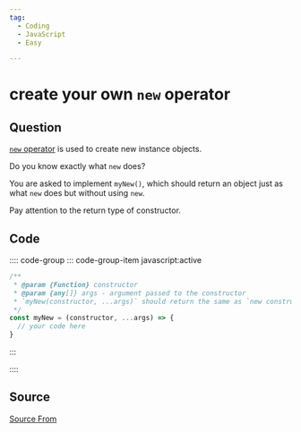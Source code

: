 ```yaml
---
tag:
  - Coding
  - JavaScript
  - Easy

---
```

  
# create your own `new` operator

## Question
[`new` operator](https://developer.mozilla.org/en-US/docs/Web/JavaScript/Reference/Operators/new) is used to create new instance objects.

Do you know exactly what `new` does?

You are asked to implement `myNew()`, which should return an object just as what `new` does but without using `new`.

Pay attention to the return type of constructor.

## Code
:::: code-group
::: code-group-item javascript:active
```javascript
/**
 * @param {Function} constructor
 * @param {any[]} args - argument passed to the constructor
 * `myNew(constructor, ...args)` should return the same as `new constructor(...args)`
 */
const myNew = (constructor, ...args) => {
  // your code here
}
```
:::
    
::::



##  Source
[Source From](https://bigfrontend.dev/problem/create-your-own-new-operator)

  